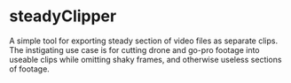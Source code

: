 # steadyClipper
A simple tool for exporting steady section of video files as separate clips. 
The instigating use case is for cutting drone and go-pro footage into useable clips while omitting shaky frames, and otherwise useless sections of footage. 

